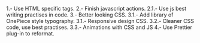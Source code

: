 1.- Use HTML specific tags.
2.- Finish javascript actions.
    2.1.- Use js best writing practises in code.
3.- Better looking CSS.
    3.1.- Add library of OnePiece style typography.
    3.1.- Responsive design CSS.
    3.2.- Cleaner CSS code, use best practises.
    3.3.- Animations with CSS and JS
4.- Use Prettier plug-in to reformat.